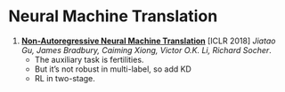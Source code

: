 # Neural Machine Translation

1. [**Non-Autoregressive Neural Machine Translation**](https://github.com/iofu728/PaperRead/blob/master/paper/NLP/NMT/NoAutoregressiveNMT.pdf) [ICLR 2018] _Jiatao Gu, James Bradbury, Caiming Xiong, Victor O.K. Li, Richard Socher_.
   - The auxiliary task is fertilities.
   - But it’s not robust in multi-label, so add KD
   - RL in two-stage.
